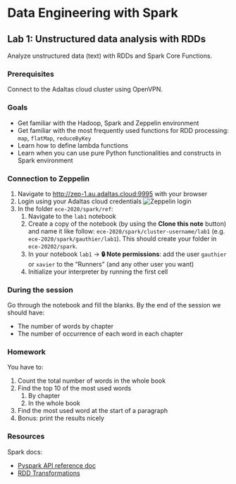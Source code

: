 # Data Engineering with Spark

## Lab 1: Unstructured data analysis with RDDs

Analyze unstructured data (text) with RDDs and Spark Core Functions.

### Prerequisites

Connect to the Adaltas cloud cluster using OpenVPN.

### Goals

- Get familiar with the Hadoop, Spark and Zeppelin environment
- Get familiar with the most frequently used functions for RDD processing: `map`, `flatMap`, `reduceByKey`
- Learn how to define lambda functions
- Learn when you can use pure Python functionalities and constructs in Spark environment  

### Connection to Zeppelin

1. Navigate to http://zep-1.au.adaltas.cloud:9995 with your browser
2. Login using your Adaltas cloud credentials
   ![Zeppelin login](./lab-hadoop/zeppelin-login.png)
3. In the folder `ece-2020/spark/ref`:
   1. Navigate to the `lab1` notebook
   2. Create a copy of the notebook (by using the **Clone this note** button) and name it like follow: `ece-2020/spark/cluster-username/lab1` (e.g. `ece-2020/spark/gauthier/lab1`). This should create your folder in `ece-20202/spark`.
   3. In your notebook `lab1` → **🔒 Note permissions**: add the user `gauthier` or `xavier` to the “Runners” (and any other user you want)
   4. Initialize your interpreter by running the first cell

### During the session

Go through the notebook and fill the blanks. By the end of the session we should have:

- The number of words by chapter
- The number of occurrence of each word in each chapter

### Homework

You have to:

1. Count the total number of words in the whole book
2. Find the top 10 of the most used words
   1. By chapter
   2. In the whole book
3. Find the most used word at the start of a paragraph
4. Bonus: print the results nicely

### Resources

Spark docs:

- [Pyspark API reference doc](https://spark.apache.org/docs/latest/api/python/pyspark.html)
- [RDD Transformations](https://spark.apache.org/docs/latest/rdd-programming-guide.html#transformations)
